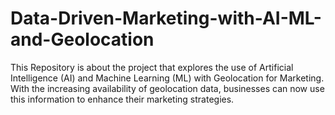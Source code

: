 # Data-Driven-Marketing-with-AI-ML-and-Geolocation
This Repository is about the project that explores the use of Artificial Intelligence (AI) and Machine Learning (ML) with Geolocation for Marketing. With the increasing availability of geolocation data, businesses can now use this information to enhance their marketing strategies.
